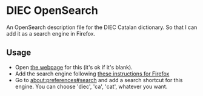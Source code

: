 # DIEC OpenSearch

An OpenSearch description file for the DIEC Catalan dictionary. So that I can add it as a search engine in Firefox.

## Usage

- Open [the webpage](https://victor-gp.github.io/diec-opensearch/) for this (it's ok if it's blank).
- Add the search engine following [these instructions for Firefox](https://support.mozilla.org/en-US/kb/add-or-remove-search-engine-firefox#w_add-a-search-engine-from-the-search-bar)
- Go to <about:preferences#search> and add a search shortcut for this engine. You can choose 'diec', 'ca', 'cat', whatever you want.
